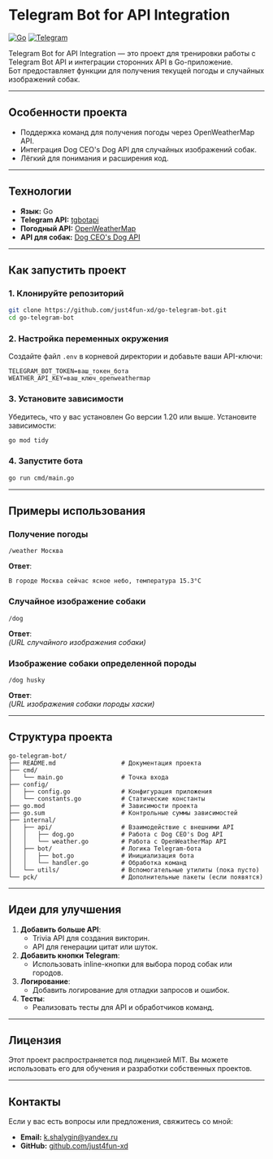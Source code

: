 
# Telegram Bot for API Integration

[![Go](https://img.shields.io/badge/-Go-00ADD8?style=flat&logo=Go&logoColor=ffffff)](https://golang.org/)
[![Telegram](https://img.shields.io/badge/-Telegram-2CA5E0?style=flat&logo=telegram&logoColor=ffffff)](https://core.telegram.org/bots)

Telegram Bot for API Integration — это проект для тренировки работы с Telegram Bot API и интеграции сторонних API в Go-приложение.  
Бот предоставляет функции для получения текущей погоды и случайных изображений собак.

---

## **Особенности проекта**

- Поддержка команд для получения погоды через OpenWeatherMap API.
- Интеграция Dog CEO's Dog API для случайных изображений собак.
- Лёгкий для понимания и расширения код.

---

## **Технологии**

- **Язык:** Go
- **Telegram API:** [tgbotapi](https://github.com/go-telegram-bot-api/telegram-bot-api)
- **Погодный API:** [OpenWeatherMap](https://openweathermap.org/api)
- **API для собак:** [Dog CEO's Dog API](https://dog.ceo/dog-api/)

---

## **Как запустить проект**

### **1. Клонируйте репозиторий**

```bash
git clone https://github.com/just4fun-xd/go-telegram-bot.git
cd go-telegram-bot
```

### **2. Настройка переменных окружения**

Создайте файл `.env` в корневой директории и добавьте ваши API-ключи:
```plaintext
TELEGRAM_BOT_TOKEN=ваш_токен_бота
WEATHER_API_KEY=ваш_ключ_openweathermap
```

### **3. Установите зависимости**

Убедитесь, что у вас установлен Go версии 1.20 или выше. Установите зависимости:
```bash
go mod tidy
```

### **4. Запустите бота**

```bash
go run cmd/main.go
```

---

## **Примеры использования**

### Получение погоды
```plaintext
/weather Москва
```
**Ответ**:
```
В городе Москва сейчас ясное небо, температура 15.3°C
```

### Случайное изображение собаки
```plaintext
/dog
```
**Ответ**:  
*(URL случайного изображения собаки)*

### Изображение собаки определенной породы
```plaintext
/dog husky
```
**Ответ**:  
*(URL изображения собаки породы хаски)*

---

## **Структура проекта**

```
go-telegram-bot/
├── README.md                  # Документация проекта
├── cmd/
│   └── main.go                # Точка входа
├── config/
│   ├── config.go              # Конфигурация приложения
│   └── constants.go           # Статические константы
├── go.mod                     # Зависимости проекта
├── go.sum                     # Контрольные суммы зависимостей
├── internal/
│   ├── api/                   # Взаимодействие с внешними API
│   │   ├── dog.go             # Работа с Dog CEO's Dog API
│   │   └── weather.go         # Работа с OpenWeatherMap API
│   ├── bot/                   # Логика Telegram-бота
│   │   ├── bot.go             # Инициализация бота
│   │   └── handler.go         # Обработка команд
│   └── utils/                 # Вспомогательные утилиты (пока пусто)
└── pck/                       # Дополнительные пакеты (если появятся)
```

---

## **Идеи для улучшения**

1. **Добавить больше API**:
   - Trivia API для создания викторин.
   - API для генерации цитат или шуток.
2. **Добавить кнопки Telegram**:
   - Использовать inline-кнопки для выбора пород собак или городов.
3. **Логирование**:
   - Добавить логирование для отладки запросов и ошибок.
4. **Тесты**:
   - Реализовать тесты для API и обработчиков команд.

---

## **Лицензия**

Этот проект распространяется под лицензией MIT. Вы можете использовать его для обучения и разработки собственных проектов.

---

## **Контакты**

Если у вас есть вопросы или предложения, свяжитесь со мной:

- **Email:** k.shalygin@yandex.ru
- **GitHub:** [github.com/just4fun-xd](https://github.com/just4fun-xd)